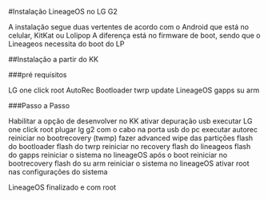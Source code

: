 #Instalação LineageOS no LG G2

A instalação segue duas vertentes de acordo com o Android que está no celular, KitKat ou Lolipop
A diferença está no firmware de boot, sendo que o Lineageos necessita do boot do LP 

##Instalação a partir do KK

###pré requisitos

LG one click root
AutoRec
Bootloader
twrp update
LineageOS
gapps
su arm

###Passo a Passo

Habilitar a opção de desenvolver no KK
ativar depuração usb
executar LG one click root
plugar lg g2 com o cabo na porta usb do pc
executar autorec
reiniciar no bootrecovery (twmp)
fazer advanced wipe das partições
flash do bootloader
flash do twrp
reiniciar no recovery
flash do  lineageos
flash do gapps
reiniciar o sistema no lineageOS
após o boot reiniciar no bootrecovery
flash do su arm
reiniciar o sistema no lineageOS
ativar root nas configurações do sistema

LineageOS finalizado e com root




